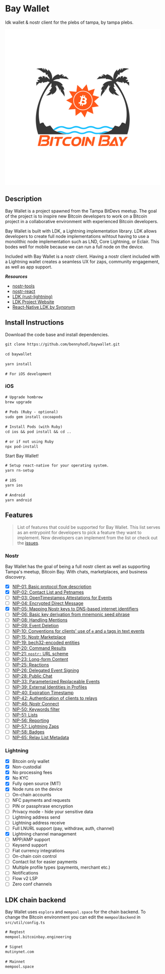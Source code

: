 # Bay Wallet

ldk wallet & nostr client for the plebs of tampa, by tampa plebs.

![Bitcoin Bay](./docs/bitcoinbay-full.jpeg)

## Description

Bay Wallet is a project spawned from the Tampa BitDevs meetup. The goal of the project is to inspire new Bitcoin developers to work on a Bitcoin project in a collaborative environment with experienced Bitcoin developers.

Bay Wallet is built with LDK, a Lightning implementation library. LDK allows developers to create full node implementations wihtout having to use a monolithic node implementation such as LND, Core Lightning, or Eclair. This bodes well for mobile because we can run a full node on the device.

Included with Bay Wallet is a nostr client. Having a nostr client included with a Lightning wallet creates a seamless UX for zaps, community engagement, as well as app support.

***Resources***
* [nostr-tools](https://github.com/nbd-wtf/nostr-tools)
* [nostr-react](https://github.com/t4t5/nostr-react)
* [LDK (rust-lightning)](https://github.com/lightningdevkit/rust-lightning)
* [LDK Project Website](https://lightningdevkit.org/)
* [React-Native LDK by Synonym](https://github.com/synonymdev/react-native-ldk)

## Install Instructions

Download the code base and install dependencies.
```
git clone https://github.com/bennyhodl/baywallet.git

cd baywallet

yarn install

# For iOS development

```

### iOS
```
# Upgrade hombrew
brew upgrade

# Pods (Ruby - optional)
sudo gem install cocoapods

# Install Pods (with Ruby)
cd ios && pod install && cd ..

# or if not using Ruby
npx pod-install
```

Start Bay Wallet!
```
# Setup react-native for your operating system.
yarn rn-setup

# iOS
yarn ios

# Android
yarn android
```
## Features
> List of features that could be supported for Bay Wallet. This list serves as an entrypoint for developers to pick a feature they want to implement. New developers can implement from the list or check out the [issues](https://github.com/bennyhodl/baywallet/issues).

### Nostr

Bay Wallet has the goal of being a full nostr client as well as supporting Tampa's meetup, Bitcoin Bay. With chats, marketplaces, and business discovery.

- [x] [NIP-01: Basic protocol flow description](https://github.com/nostr-protocol/nips/blob/master/01.md)<br>
- [x] [NIP-02: Contact List and Petnames](https://github.com/nostr-protocol/nips/blob/master/02.md)<br>
- [ ] [NIP-03: OpenTimestamps Attestations for Events](https://github.com/nostr-protocol/nips/blob/master/03.md)<br>
- [ ] [NIP-04: Encrypted Direct Message](https://github.com/nostr-protocol/nips/blob/master/04.md)<br>
- [x] [NIP-05: Mapping Nostr keys to DNS-based internet identifiers](https://github.com/nostr-protocol/nips/blob/master/05.md)<br>
- [ ] [NIP-06: Basic key derivation from mnemonic seed phrase](https://github.com/nostr-protocol/nips/blob/master/06.md)<br>
- [ ] [NIP-08: Handling Mentions](https://github.com/nostr-protocol/nips/blob/master/08.md)<br>
- [ ] [NIP-09: Event Deletion](https://github.com/nostr-protocol/nips/blob/master/09.md)<br>
- [ ] [NIP-10: Conventions for clients' use of `e` and `p` tags in text events](https://github.com/nostr-protocol/nips/blob/master/10.md)<br>
- [ ] [NIP-15: Nostr Marketplace](https://github.com/nostr-protocol/nips/blob/master/15.md)
- [ ] [NIP-19: bech32-encoded entities](https://github.com/nostr-protocol/nips/blob/master/19.md)<br>
- [ ] [NIP-20: Command Results](https://github.com/nostr-protocol/nips/blob/master/20.md)<br>
- [ ] [NIP-21: `nostr:` URL scheme](https://github.com/nostr-protocol/nips/blob/master/21.md)<br>
- [ ] [NIP-23: Long-form Content](https://github.com/nostr-protocol/nips/blob/master/23.md)<br>
- [ ] [NIP-25: Reactions](https://github.com/nostr-protocol/nips/blob/master/25.md)<br>
- [ ] [NIP-26: Delegated Event Signing](https://github.com/nostr-protocol/nips/blob/master/26.md)<br>
- [ ] [NIP-28: Public Chat](https://github.com/nostr-protocol/nips/blob/master/28.md)<br>
- [ ] [NIP-33: Parameterized Replaceable Events](https://github.com/nostr-protocol/nips/blob/master/33.md)<br>
- [ ] [NIP-39: External Identities in Profiles](https://github.com/nostr-protocol/nips/blob/master/39.md)<br>
- [ ] [NIP-40: Expiration Timestamp](https://github.com/nostr-protocol/nips/blob/master/40.md)<br>
- [ ] [NIP-42: Authentication of clients to relays](https://github.com/nostr-protocol/nips/blob/master/42.md)<br>
- [ ] [NIP-46: Nostr Connect](https://github.com/nostr-protocol/nips/blob/master/46.md)<br>
- [ ] [NIP-50: Keywords filter](https://github.com/nostr-protocol/nips/blob/master/50.md)<br>
- [ ] [NIP-51: Lists](https://github.com/nostr-protocol/nips/blob/master/51.md)<br>
- [ ] [NIP-56: Reporting](https://github.com/nostr-protocol/nips/blob/master/56.md)<br>
- [ ] [NIP-57: Lightning Zaps](https://github.com/nostr-protocol/nips/blob/master/57.md)<br>
- [ ] [NIP-58: Badges](https://github.com/nostr-protocol/nips/blob/master/58.md)<br>
- [ ] [NIP-65: Relay List Metadata](https://github.com/nostr-protocol/nips/blob/master/65.md)<br>

### Lightning

- [x] Bitcoin only wallet
- [x] Non-custodial
- [x] No processing fees
- [x] No KYC
- [x] Fully open source (MIT)
- [x] Node runs on the device
- [ ] On-chain accounts
- [ ] NFC payments and requests
- [ ] PIN or passphrase encryption
- [ ] Privacy mode - hide your sensitive data
- [ ] Lightning address send
- [ ] Lightning address receive
- [ ] Full LNURL support (pay, withdraw, auth, channel)
- [x] Lightning channel management
- [ ] MPP/AMP support
- [ ] Keysend support
- [ ] Fiat currency integrations
- [ ] On-chain coin control
- [ ] Contact list for easier payments
- [ ] Multiple profile types (payments, merchant etc.)
- [ ] Notifications 
- [ ] Flow v2 LSP
- [ ] Zero conf channels

## LDK chain backend
Bay Wallet uses `esplora` and `mempool.space` for the chain backend. To change the Bitcoin environment you can edit the `mempoolBackend` in `src/util/config.ts`
```
# Regtest
mempool.bitcoinbay.engineering

# Signet
mutinynet.com

# Mainnet
mempool.space
```
